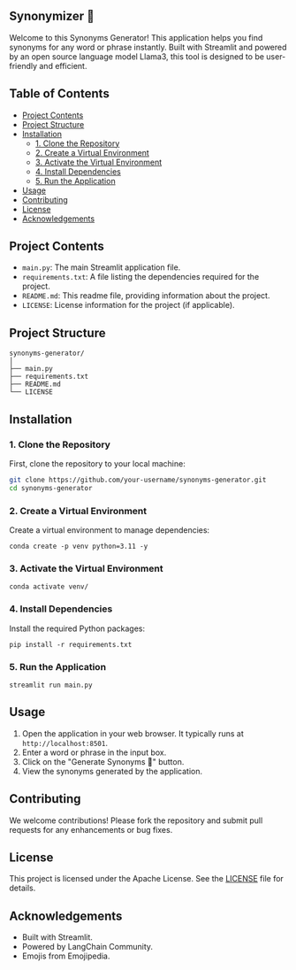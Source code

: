 ## Synonymizer 🌟
Welcome to this Synonyms Generator! This application helps you find synonyms for any word or phrase instantly. Built with Streamlit and powered by an open source language model Llama3, this tool is designed to be user-friendly and efficient.


## Table of Contents
- [Project Contents](#project-contents)
- [Project Structure](#project-structure)
- [Installation](#installation)
  - [1. Clone the Repository](#1-clone-the-repository)
  - [2. Create a Virtual Environment](#2-create-a-virtual-environment)
  - [3. Activate the Virtual Environment](#3-activate-the-virtual-environment)
  - [4. Install Dependencies](#4-install-dependencies)
  - [5. Run the Application](#5-run-the-application)
- [Usage](#usage)
- [Contributing](#contributing)
- [License](#license)
- [Acknowledgements](#acknowledgements)


## Project Contents
- `main.py`: The main Streamlit application file.
- `requirements.txt`: A file listing the dependencies required for the project.
- `README.md`: This readme file, providing information about the project.
- `LICENSE`: License information for the project (if applicable).


## Project Structure
```
synonyms-generator/
│
├── main.py
├── requirements.txt
├── README.md
└── LICENSE
```


## Installation

### 1. Clone the Repository
First, clone the repository to your local machine:
```bash
git clone https://github.com/your-username/synonyms-generator.git
cd synonyms-generator
```
### 2. Create a Virtual Environment
Create a virtual environment to manage dependencies:
```
conda create -p venv python=3.11 -y
```
### 3. Activate the Virtual Environment
```
conda activate venv/
```
### 4. Install Dependencies
Install the required Python packages:
```
pip install -r requirements.txt
```
### 5. Run the Application
```
streamlit run main.py
```

## Usage
1. Open the application in your web browser. It typically runs at `http://localhost:8501`.
2. Enter a word or phrase in the input box.
3. Click on the "Generate Synonyms 🚀" button.
4. View the synonyms generated by the application.


## Contributing
We welcome contributions! Please fork the repository and submit pull requests for any enhancements or bug fixes.


## License
This project is licensed under the Apache License. See the [LICENSE](LICENSE) file for details.

## Acknowledgements
* Built with Streamlit.
* Powered by LangChain Community.
* Emojis from Emojipedia.
